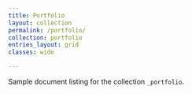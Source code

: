 ```yaml
---
title: Portfolio
layout: collection
permalink: /portfolio/
collection: portfolio
entries_layout: grid
classes: wide

---
```


Sample document listing for the collection `_portfolio`.